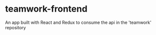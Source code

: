 # teamwork-frontend
An app built with React and Redux to consume the api in the 'teamwork' repository
